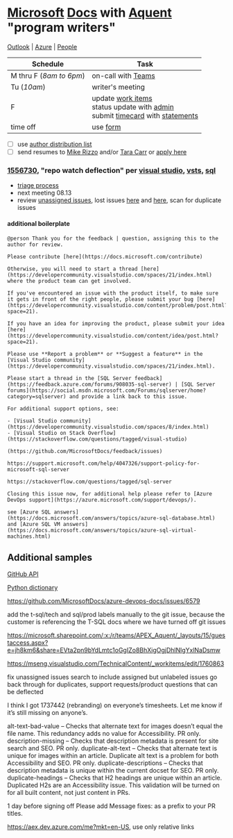 # [Microsoft](http://www.microsoft.com) [Docs](https://review.docs.microsoft.com/help/?branch=master) with [Aquent](https://my.aquent.com/mat/myaquent?PROC=AWUIDrawMatLogin) "program writers"

[Outlook](https://outlook.office.com/mail/inbox) | [Azure](https://ms.portal.azure.com/#home) | [People](https://repos.opensource.microsoft.com/people?q=)

|Schedule|Task|
|-|-|
|M thru F (*8am to 6pm*)|on-call with [Teams](https://teams.microsoft.com/_#/my/file-recent)|
|Tu (*10am*)|writer's meeting|
|F|update [work items](https://mseng.visualstudio.com/TechnicalContent/_workitems/assignedtome/)<br/>status update with [admin](https://microsoft.sharepoint.com/teams/APEX_Aquent/SitePages/Content%20Development%20Service.aspx)<br/>submit [timecard](https://aquentstudios.robohead.com/login.do#) with [statements](https://online.adp.com/ipay/login.html) |
|time off|use [form](https://docs.google.com/forms/d/e/1FAIpQLSc9AzC1gU1vnGiZYnYE40EAabMVR6AEc8Ell7yQYtTnBE9aPw/viewform)|

- [ ] use [author distribution list](apexauth-int@microsoft.com)
- [ ] send resumes to [Mike Rizzo](mrizzo@aquent.com) and/or [Tara Carr](tcarr@aquent.com) or [apply here](https://my.aquent.com/mat/myaquent?PROC=AWUIDrawJobDesc&postingId=155866)

### [1556730](https://mseng.visualstudio.com/TechnicalContent/_workitems/edit/1556730), "repo watch deflection" per [visual studio](https://github.com/MicrosoftDocs/visualstudio-docs/issues), [vsts](https://github.com/MicrosoftDocs/vsts-docs/issues), [sql](https://github.com/MicrosoftDocs/sql-docs/issues)

- [triage process](https://review.docs.microsoft.com/en-us/help/onboard/github-issues-feedback-triage?branch=master)
- next meeting 08.13
- review [unassigned issues](https://github.com/MicrosoftDocs/azure-devops-docs/issues?q=is%3Aissue+is%3Aopen+no%3Aassignee+sort%3Acreated-asc), lost issues [here](https://github.com/MicrosoftDocs/azure-devops-docs/issues/8264) and [here](https://github.com/MicrosoftDocs/azure-devops-docs/issues/6005), scan for duplicate issues

#### additional boilerplate

```
@person Thank you for the feedback | question, assigning this to the author for review.

Please contribute [here](https://docs.microsoft.com/contribute)

Otherwise, you will need to start a thread [here](https://developercommunity.visualstudio.com/spaces/21/index.html) where the product team can get involved.

If you've encountered an issue with the product itself, to make sure it gets in front of the right people, please submit your bug [here](https://developercommunity.visualstudio.com/content/problem/post.html?space=21).

If you have an idea for improving the product, please submit your idea [here](https://developercommunity.visualstudio.com/content/idea/post.html?space=21).

Please use **Report a problem** or **Suggest a feature** in the [Visual Studio community](https://developercommunity.visualstudio.com/spaces/21/index.html).

Please start a thread in the [SQL Server feedback](https://feedback.azure.com/forums/908035-sql-server) | [SQL Server forums](https://social.msdn.microsoft.com/Forums/sqlserver/home?category=sqlserver) and provide a link back to this issue.

For additional support options, see:

- [Visual Studio community](https://developercommunity.visualstudio.com/spaces/8/index.html)
- [Visual Studio on Stack Overflow](https://stackoverflow.com/questions/tagged/visual-studio)

(https://github.com/MicrosoftDocs/feedback/issues)

https://support.microsoft.com/help/4047326/support-policy-for-microsoft-sql-server

https://stackoverflow.com/questions/tagged/sql-server

Closing this issue now, for additional help please refer to [Azure DevOps support](https://azure.microsoft.com/support/devops/).

see [Azure SQL answers](https://docs.microsoft.com/answers/topics/azure-sql-database.html) and [Azure SQL VM answers](https://docs.microsoft.com/answers/topics/azure-sql-virtual-machines.html)
```

## Additional samples

[GitHub API](https://github.com/msebolt/msebolt.github.io/tree/master/samples/github)

[Python dictionary](https://github.com/msebolt/msebolt.github.io/tree/master/samples/dictionary)

https://github.com/MicrosoftDocs/azure-devops-docs/issues/6579

add the t-sql/tech and sql/prod labels manually to the git issue, because the customer is referencing the T-SQL docs where we have turned off git issues

https://microsoft.sharepoint.com/:x:/r/teams/APEX_Aquent/_layouts/15/guestaccess.aspx?e=jh8km6&share=EVta2pn9bYdLmtc1oGgIZo8BhXigOgjDhlNlgYxlNaDsmw

https://mseng.visualstudio.com/TechnicalContent/_workitems/edit/1760863

fix unassigned issues search to include assigned but unlabeled issues 
go back through for duplicates, support requests/product questions that can be deflected

I think I got 1737442 (rebranding) on everyone’s timesheets. Let me know if it’s still missing on anyone’s.

alt-text-bad-value – Checks that alternate text for images doesn’t equal the file name. This redundancy adds no value for Accessibility. PR only.
description-missing – Checks that description metadata is present for site search and SEO. PR only.
duplicate-alt-text – Checks that alternate text is unique for images within an article. Duplicate alt text is a problem for both Accessibility and SEO. PR only.
duplicate-descriptions – Checks that description metadata is unique within the current docset for SEO. PR only.
duplicate-headings – Checks that H2 headings are unique within an article. Duplicated H2s are an Accessibility issue. This validation will be turned on for all built content, not just content in PRs. 

1 day before signing off
Please add Message fixes: as a prefix to your PR titles.

https://aex.dev.azure.com/me?mkt=en-US, use only relative links
